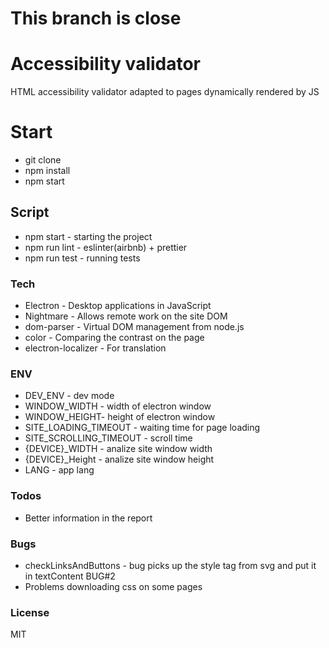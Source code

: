 # This branch is close 
# Accessibility validator

HTML accessibility validator adapted to pages dynamically rendered by JS

# Start
- git clone
- npm install
- npm start

## Script
  - npm start - starting the project
  - npm run lint - eslinter(airbnb) + prettier
  - npm run test - running tests

### Tech

* Electron - Desktop applications in JavaScript
* Nightmare - Allows remote work on the site DOM
* dom-parser - Virtual DOM management from node.js
* color - Comparing the contrast on the page
* electron-localizer - For translation

### ENV
* DEV_ENV - dev mode
* WINDOW_WIDTH - width of electron window
* WINDOW_HEIGHT- height of electron window
* SITE_LOADING_TIMEOUT - waiting time for page loading
* SITE_SCROLLING_TIMEOUT - scroll time
* {DEVICE}_WIDTH - analize site window width
* {DEVICE}_Height - analize site window height
* LANG - app lang

### Todos

 * Better information in the report

### Bugs

 * checkLinksAndButtons - bug picks up the style tag from svg and put it in textContent BUG#2
 * Problems downloading css on some pages

### License

MIT
